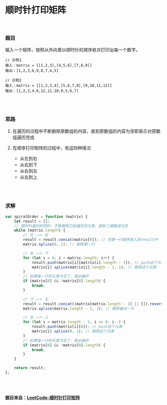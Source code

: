 # 顺时针打印矩阵

</br>

### 题目

输入一个矩阵，按照从外向里以顺时针的顺序依次打印出每一个数字。

```
// 示例1
输入：matrix = [[1,2,3],[4,5,6],[7,8,9]]
输出：[1,2,3,6,9,8,7,4,5]

// 示例2
输入：matrix = [[1,2,3,4],[5,6,7,8],[9,10,11,12]]
输出：[1,2,3,4,8,12,11,10,9,5,6,7]
```

</br>
</br>

### 思路

1. 在遍历的过程中不断删除原数组的内容，直到原数组的内容为空即表示对原数组遍历完成

2. 在顺序打印矩阵的过程中，有这四种情况
    - 从左到右
    - 从右到下
    - 从右到左
    - 从左到上

</br>
</br>

### 求解

```javascript
var spiralOrder = function (matrix) {
    let result = [];
    // 顺时针遍历的同时，不断删除已经遍历的元素，直到二维数组为空
    while (matrix.length) {
        // 左 ——> 右
        result = result.concat(matrix[0]); // 将第一行顺序放入到result中
        matrix.splice(0, 1); // 删除第一行

        // 右 ——> 下
        for (let i = 0; i < matrix.length; i++) {
            result.push(matrix[i][matrix[i].length - 1]); // push这个元素
            matrix[i].splice(matrix[i].length - 1, 1); // 删除这个元素
        }
        // 如果每一行的元素为空了，跳出循环
        if (matrix[0] && !matrix[0].length) {
            break;
        }

        // 下 ——> 左
        result = result.concat((matrix[matrix.length - 1] || []).reverse()); // 将最后一行逆序放入到result中
        matrix.splice(matrix.length - 1, 1); // 删除最后一行

        // 左 ——> 上
        for (let i = matrix.length - 1; i >= 0; i--) {
            result.push(matrix[i][0]); // push这个元素
            matrix[i].splice(0, 1); // 删除这个元素
        }
        // 如果每一行的元素为空了，跳出循环
        if (matrix[0] && !matrix[0].length) {
            break;
        }
    }

    return result;
};
```

</br>
</br>

**题目来自：[LeetCode-顺时针打印矩阵](https://leetcode-cn.com/problems/shun-shi-zhen-da-yin-ju-zhen-lcof/)**
